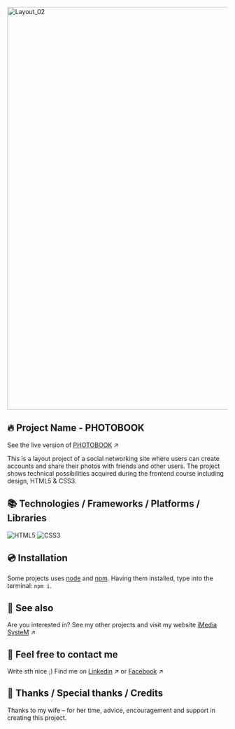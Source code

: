 [<img width="1886" height="918" alt="Layout_02" src="https://github.com/user-attachments/assets/20b6313e-f27d-46aa-967b-7de5f200c744" />](https://imediasystem.github.io/PhotoBook/)

## 🔥 Project Name - PHOTOBOOK
See the live version of [PHOTOBOOK](https://imediasystem.github.io/PhotoBook/) ↗️

This is a layout project of a social networking site where users can create accounts and share their photos with friends and other users. The project shows technical possibilities acquired during the frontend course including design, HTML5 & CSS3.
&nbsp;

## 📚 Technologies / Frameworks / Platforms / Libraries
![HTML5](https://img.shields.io/badge/html5-%23E34F26.svg?style=for-the-badge&logo=html5&logoColor=white)
![CSS3](https://img.shields.io/badge/css3-%231572B6.svg?style=for-the-badge&logo=css3&logoColor=white)
&nbsp;

## 💿 Installation
Some projects uses [node](https://nodejs.org/en/) and [npm](https://www.npmjs.com/). Having them installed, type into the terminal: `npm i`.
&nbsp;

## 🔗 See also
Are you interested in? See my other projects and visit my website [iMedia SysteM](https://imediasystem.pl/) ↗️
&nbsp;

## 📝 Feel free to contact me
Write sth nice ;) Find me on [Linkedin](https://www.linkedin.com/company/imedia-system/about/?viewAsMember=true) ↗️ or [Facebook](https://www.facebook.com/profile.php?id=61577832340228) ↗️
&nbsp;

## 👏 Thanks / Special thanks / Credits
Thanks to my wife – for her time, advice, encouragement and support in creating this project.
